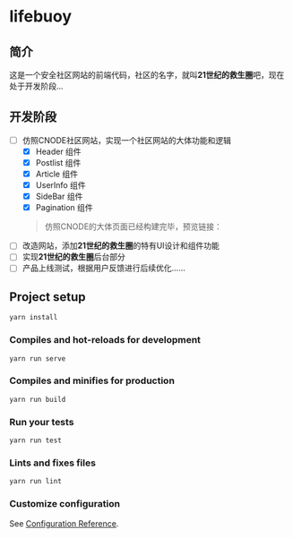 # lifebuoy

## 简介

这是一个安全社区网站的前端代码，社区的名字，就叫**21世纪的救生圈**吧，现在处于开发阶段...

## 开发阶段

- [ ] 仿照CNODE社区网站，实现一个社区网站的大体功能和逻辑
    + [x] Header 组件
    + [x] Postlist 组件
    + [x] Article 组件
    + [x] UserInfo 组件
    + [x] SideBar 组件
    + [x] Pagination 组件
    > 仿照CNODE的大体页面已经构建完毕，预览链接：
- [ ] 改造网站，添加**21世纪的救生圈**的特有UI设计和组件功能
- [ ] 实现**21世纪的救生圈**后台部分
- [ ] 产品上线测试，根据用户反馈进行后续优化......

## Project setup
```
yarn install
```

### Compiles and hot-reloads for development
```
yarn run serve
```

### Compiles and minifies for production
```
yarn run build
```

### Run your tests
```
yarn run test
```

### Lints and fixes files
```
yarn run lint
```

### Customize configuration
See [Configuration Reference](https://cli.vuejs.org/config/).
